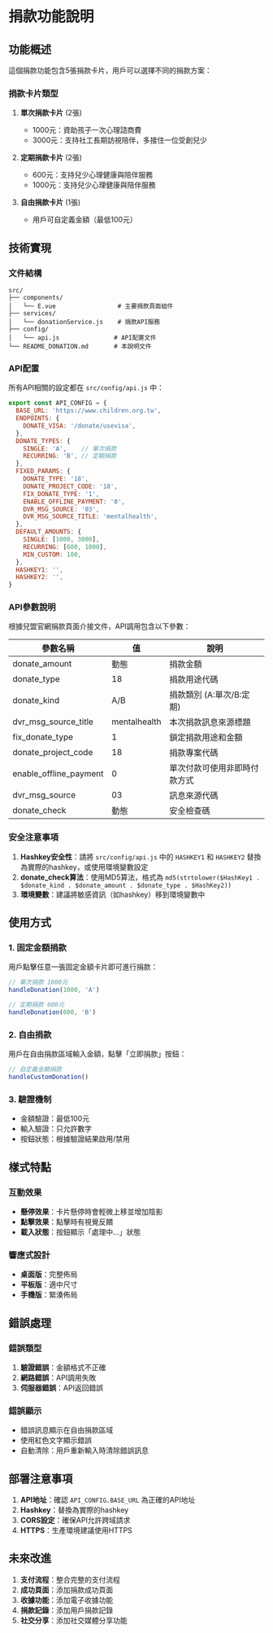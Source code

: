 # 捐款功能說明

## 功能概述

這個捐款功能包含5張捐款卡片，用戶可以選擇不同的捐款方案：

### 捐款卡片類型

1. **單次捐款卡片** (2張)
   - 1000元：資助孩子一次心理諮商費
   - 3000元：支持社工長期訪視陪伴，多接住一位受創兒少

2. **定期捐款卡片** (2張)
   - 600元：支持兒少心理健康與陪伴服務
   - 1000元：支持兒少心理健康與陪伴服務

3. **自由捐款卡片** (1張)
   - 用戶可自定義金額（最低100元）

## 技術實現

### 文件結構

```
src/
├── components/
│   └── E.vue                 # 主要捐款頁面組件
├── services/
│   └── donationService.js    # 捐款API服務
├── config/
│   └── api.js               # API配置文件
└── README_DONATION.md       # 本說明文件
```

### API配置

所有API相關的設定都在 `src/config/api.js` 中：

```javascript
export const API_CONFIG = {
  BASE_URL: 'https://www.children.org.tw',
  ENDPOINTS: {
    DONATE_VISA: '/donate/usevisa',
  },
  DONATE_TYPES: {
    SINGLE: 'A',    // 單次捐款
    RECURRING: 'B', // 定期捐款
  },
  FIXED_PARAMS: {
    DONATE_TYPE: '18',
    DONATE_PROJECT_CODE: '18',
    FIX_DONATE_TYPE: '1',
    ENABLE_OFFLINE_PAYMENT: '0',
    DVR_MSG_SOURCE: '03',
    DVR_MSG_SOURCE_TITLE: 'mentalhealth',
  },
  DEFAULT_AMOUNTS: {
    SINGLE: [1000, 3000],
    RECURRING: [600, 1000],
    MIN_CUSTOM: 100,
  },
  HASHKEY1: '',
  HASHKEY2: '',
}
```

### API參數說明

根據兒盟官網捐款頁面介接文件，API調用包含以下參數：

| 參數名稱 | 值 | 說明 |
|---------|----|------|
| donate_amount | 動態 | 捐款金額 |
| donate_type | 18 | 捐款用途代碼 |
| donate_kind | A/B | 捐款類別 (A:單次/B:定期) |
| dvr_msg_source_title | mentalhealth | 本次捐款訊息來源標題 |
| fix_donate_type | 1 | 鎖定捐款用途和金額 |
| donate_project_code | 18 | 捐款專案代碼 |
| enable_offline_payment | 0 | 單次付款可使用非即時付款方式 |
| dvr_msg_source | 03 | 訊息來源代碼 |
| donate_check | 動態 | 安全檢查碼 |

### 安全注意事項

1. **Hashkey安全性**：請將 `src/config/api.js` 中的 `HASHKEY1` 和 `HASHKEY2` 替換為實際的hashkey，或使用環境變數設定
2. **donate_check算法**：使用MD5算法，格式為 `md5(strtolower($HashKey1 . $donate_kind . $donate_amount . $donate_type . $HashKey2))`
3. **環境變數**：建議將敏感資訊（如hashkey）移到環境變數中

## 使用方式

### 1. 固定金額捐款

用戶點擊任意一張固定金額卡片即可進行捐款：

```javascript
// 單次捐款 1000元
handleDonation(1000, 'A')

// 定期捐款 600元
handleDonation(600, 'B')
```

### 2. 自由捐款

用戶在自由捐款區域輸入金額，點擊「立即捐款」按鈕：

```javascript
// 自定義金額捐款
handleCustomDonation()
```

### 3. 驗證機制

- 金額驗證：最低100元
- 輸入驗證：只允許數字
- 按鈕狀態：根據驗證結果啟用/禁用

## 樣式特點

### 互動效果

- **懸停效果**：卡片懸停時會輕微上移並增加陰影
- **點擊效果**：點擊時有視覺反饋
- **載入狀態**：按鈕顯示「處理中...」狀態

### 響應式設計

- **桌面版**：完整佈局
- **平板版**：適中尺寸
- **手機版**：緊湊佈局

## 錯誤處理

### 錯誤類型

1. **驗證錯誤**：金額格式不正確
2. **網路錯誤**：API調用失敗
3. **伺服器錯誤**：API返回錯誤

### 錯誤顯示

- 錯誤訊息顯示在自由捐款區域
- 使用紅色文字顯示錯誤
- 自動清除：用戶重新輸入時清除錯誤訊息

## 部署注意事項

1. **API地址**：確認 `API_CONFIG.BASE_URL` 為正確的API地址
2. **Hashkey**：替換為實際的hashkey
3. **CORS設定**：確保API允許跨域請求
4. **HTTPS**：生產環境建議使用HTTPS

## 未來改進

1. **支付流程**：整合完整的支付流程
2. **成功頁面**：添加捐款成功頁面
3. **收據功能**：添加電子收據功能
4. **捐款記錄**：添加用戶捐款記錄
5. **社交分享**：添加社交媒體分享功能
